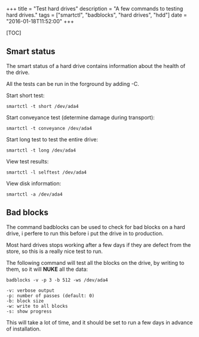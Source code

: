 +++
title = "Test hard drives"
description = "A few commands to testing hard drives."
tags = ["smartctl", "badblocks", "hard drives", "hdd"]
date = "2016-01-18T11:52:00"
+++

[TOC]

## Smart status
The smart status of a hard drive contains information about the health of the drive.

All the tests can be run in the forground by adding -C.

Start short test:

    
    smartctl -t short /dev/ada4

Start conveyance test (determine damage during transport):

    
    smartctl -t conveyance /dev/ada4

Start long test to test the entire drive:

    
    smartctl -t long /dev/ada4

View test results:

    
    smartctl -l selftest /dev/ada4

View disk information:

    
    smartctl -a /dev/ada4


## Bad blocks
The command badblocks can be used to check for bad blocks on a hard drive, i perfere to run this before i put the drive in to production.

Most hard drives stops working after a few days if they are defect from the store, so this is a really nice test to run.

The following command will test all the blocks on the drive, by writing to them, so it will **NUKE** all the data:

    
    badblocks -v -p 3 -b 512 -ws /dev/ada4

    -v: verbose output
    -p: number of passes (default: 0)
    -b: block size
    -w: write to all blocks
    -s: show progress

This will take a lot of time, and it should be set to run a few days in advance of installation.
